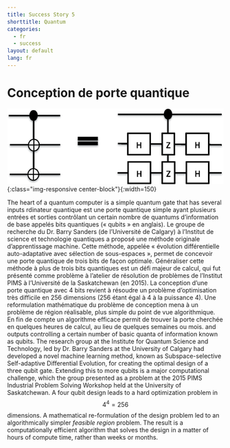 ```yaml
---
title: Success Story 5
shorttitle: Quantum
categories:
  - fr
  - success
layout: default
lang: fr 
---
```


# Conception de porte quantique

![Qgate](/img/portfolio/QuantumGate.png){:class="img-responsive center-block"}{:width=150}

The heart of a quantum computer is a simple quantum gate that has several inputs
rdinateur quantique est une porte quantique simple ayant plusieurs entrées et
sorties contrôlant un certain nombre de quantums d’information de base appelés
bits quantiques (« qubits » en anglais). Le groupe de recherche du Dr. Barry
Sanders (de l’Université de Calgary) à l’Institut de science et technologie
quantiques a proposé une méthode originale d’apprentissage machine. Cette
méthode, appelée « évolution différentielle auto-adaptative avec sélection de
sous-espaces », permet de concevoir une porte quantique de trois bits de façon
optimale. Généraliser cette méthode à plus de trois bits quantiques est un défi
majeur de calcul, qui fut présenté comme problème à l’atelier de résolution de
problèmes de l’Institut PIMS à l’Université de la Saskatchewan (en 2015). La
conception d’une porte quantique avec 4 bits revient à résoudre un problème
d’optimisation très difficile en 256 dimensions (256 étant égal à 4 à la
puissance 4). Une reformulation mathématique du problème de conception mena à un
problème de région réalisable, plus simple du point de vue algorithmique. En fin
de compte un algorithme efficace permit de trouver la porte cherchée en quelques
heures de calcul, au lieu de quelques semaines ou mois.
and outputs controlling a certain number of basic quanta of information known as
qubits. The research group at the Institute for Quantum Science and Technology,
led by Dr. Barry Sanders at the University of Calgary had developed a novel
machine learning method, known as Subspace-selective Self-adaptive Differential
Evolution, for creating the optimal design of a three qubit gate. Extending this
to more qubits is a major computational challenge, which the group presented as
a problem at the 2015 PIMS Industrial Problem Solving Workshop held at the
University of Saskatchewan.  A four qubit design leads to a hard optimization
problem in $$4^4 = 256$$  dimensions. A mathematical re-formulation of the
design problem led to an algorithmically simpler *feasible region* problem. The
result is a computationally efficient algorithm that solves the design in a
matter of hours of compute time, rather than weeks or months. 
